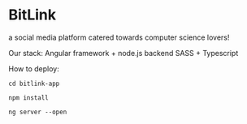 # BitLink

a social media platform catered towards computer science lovers!

Our stack:
Angular framework + node.js backend
SASS + Typescript

How to deploy:

`cd bitlink-app`

`npm install`

`ng server --open`
